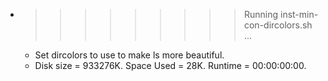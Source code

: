 * >>>>>>>>> Running inst-min-con-dircolors.sh ...
  * Set dircolors to use  to make ls more beautiful.
  * Disk size = 933276K. Space Used = 28K. Runtime = 00:00:00:00.
